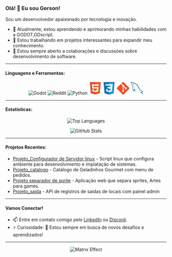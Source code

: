 ### Olá! 👋 Eu sou Gerson!

Sou um desenvolvedor apaixonado por tecnologia e inovação.

- 🌱 Atualmente, estou aprendendo e aprimorando minhas habilidades com a GODOT,GDscript.
- 🔭 Estou trabalhando em projetos interessantes para expandir meu conhecimento.
- 🤝 Estou sempre aberto a colaborações e discussões sobre desenvolvimento de software.

---

#### Linguagens e Ferramentas:

<p align="center">
  <img src="https://upload.wikimedia.org/wikipedia/commons/6/6a/Godot_icon.svg" alt="Godot" width="40" height="40"/>
  <img src="https://styles.redditmedia.com/t5_2qi0a/styles/communityIcon_i8n4t1on9bib1.png" alt="Reddit" width="40" height="40"/>
  <img src="https://upload.wikimedia.org/wikipedia/commons/c/c3/Python-logo-notext.svg" alt="Python" width="40" height="40"/>
  <img src="https://github.com/devicons/devicon/blob/master/icons/html5/html5-original.svg" alt="HTML5" width="40" height="40"/>
  <img src="https://github.com/devicons/devicon/blob/master/icons/css3/css3-original.svg" alt="CSS3" width="40" height="40"/>
  <img src="https://github.com/devicons/devicon/blob/master/icons/git/git-original.svg" alt="Git" width="40" height="40"/>
  <img src="https://github.com/devicons/devicon/blob/master/icons/mysql/mysql-original.svg" alt="MySQL" width="40" height="40"/>
</p>

---

#### Estatísticas:

<p align="center">
  <img src="https://github-readme-stats.vercel.app/api/top-langs/?username=Gerson-if&layout=compact&theme=dark" alt="Top Languages" />
</p>

<p align="center">
  <img src="https://github-readme-stats.vercel.app/api?username=Gerson-if&show_icons=true&theme=dark" alt="GitHub Stats" />
</p>

---

#### Projetos Recentes:
- [Projeto_Configurador de Servidor linux](https://github.com/Gerson-if/script_servidor_linux) - Script linux que configura ambiente para  desenvolvimento e implatação de sistemas.
- [Projeto_catalogo](https://entechsoftware.com.br/gourmet) - Catálogo de Geladinhos Gourmet com menu de pedidos.
- [Projeto separador de sprite](https://github.com/Gerson-if/SpriteSheetSlicer) - Aplicação web que separa sprites, Artes para games.
- [Projeto_saida](https://github.com/Gerson-if/projeto_saida) - API de registros de saidas de locais com painel admin

---

#### Vamos Conectar!

- 📫 Entre em contato comigo pelo [LinkedIn](https://br.linkedin.com/in/gerson-ferreira-de-castro-1a44071bb) ou [Discord](Gerson#2705).
- ⚡ Curiosidade:
🌟 Estou sempre em busca de novos desafios e aprendizados!

---


<p align="center">
  <img src="https://media.giphy.com/media/xT9IgzoKnwFNmISR8I/giphy.gif" alt="Matrix Effect" width="300" height="200"/>
</p>
